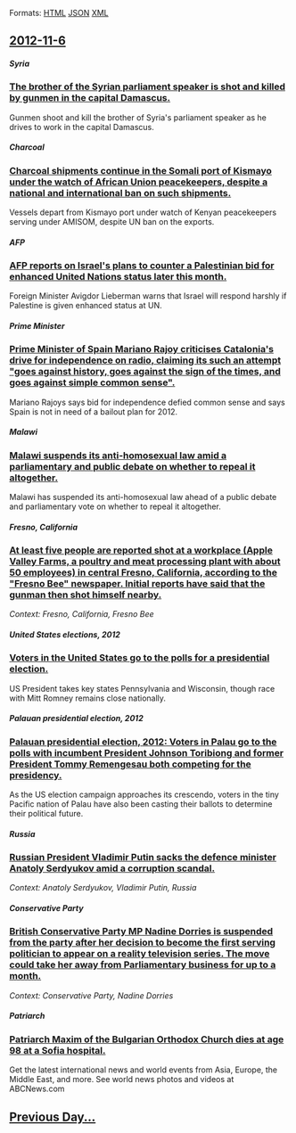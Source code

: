 
Formats: [HTML](2012/11/6/index.html)  [JSON](2012/11/6/index.json)  [XML](2012/11/6/index.xml)  

## [2012-11-6](/news/2012/11/6/index.md)

##### Syria
### [The brother of the Syrian parliament speaker is shot and killed by gunmen in the capital Damascus. ](/news/2012/11/6/the-brother-of-the-syrian-parliament-speaker-is-shot-and-killed-by-gunmen-in-the-capital-damascus.md)
Gunmen shoot and kill the brother of Syria&#39;s parliament speaker as he drives to work in the capital Damascus.

##### Charcoal
### [Charcoal shipments continue in the Somali port of Kismayo under the watch of African Union peacekeepers, despite a national and international ban on such shipments. ](/news/2012/11/6/charcoal-shipments-continue-in-the-somali-port-of-kismayo-under-the-watch-of-african-union-peacekeepers-despite-a-national-and-internationa.md)
Vessels depart from Kismayo port under watch of Kenyan peacekeepers serving under AMISOM, despite UN ban on the exports.

##### AFP
### [AFP reports on Israel's plans to counter a Palestinian bid for enhanced United Nations status later this month. ](/news/2012/11/6/afp-reports-on-israel-s-plans-to-counter-a-palestinian-bid-for-enhanced-united-nations-status-later-this-month.md)
Foreign Minister Avigdor Lieberman warns that Israel will respond harshly if Palestine is given enhanced status at UN.

##### Prime Minister
### [Prime Minister of Spain Mariano Rajoy criticises Catalonia's drive for independence on radio, claiming its such an attempt "goes against history, goes against the sign of the times, and goes against simple common sense". ](/news/2012/11/6/prime-minister-of-spain-mariano-rajoy-criticises-catalonia-s-drive-for-independence-on-radio-claiming-its-such-an-attempt-goes-against-his.md)
Mariano Rajoys says bid for independence defied common sense and says Spain is not in need of a bailout plan for 2012.

##### Malawi
### [Malawi suspends its anti-homosexual law amid a parliamentary and public debate on whether to repeal it altogether. ](/news/2012/11/6/malawi-suspends-its-anti-homosexual-law-amid-a-parliamentary-and-public-debate-on-whether-to-repeal-it-altogether.md)
Malawi has suspended its anti-homosexual law ahead of a public debate and parliamentary vote on whether to repeal it altogether.

##### Fresno, California
### [At least five people are reported shot at a workplace (Apple Valley Farms, a poultry and meat processing plant with about 50 employees) in central Fresno, California, according to the "Fresno Bee" newspaper. Initial reports have said that the gunman then shot himself nearby. ](/news/2012/11/6/at-least-five-people-are-reported-shot-at-a-workplace-apple-valley-farms-a-poultry-and-meat-processing-plant-with-about-50-employees-in-c.md)
_Context: Fresno, California, Fresno Bee_

##### United States elections, 2012
### [Voters in the United States go to the polls for a presidential election. ](/news/2012/11/6/voters-in-the-united-states-go-to-the-polls-for-a-presidential-election.md)
US President takes key states Pennsylvania and Wisconsin, though race with Mitt Romney remains close nationally.

##### Palauan presidential election, 2012
### [Palauan presidential election, 2012: Voters in Palau go to the polls with incumbent President Johnson Toribiong and former President Tommy Remengesau both competing for the presidency. ](/news/2012/11/6/palauan-presidential-election-2012-voters-in-palau-go-to-the-polls-with-incumbent-president-johnson-toribiong-and-former-president-tommy-r.md)
As the US election campaign approaches its crescendo, voters in the tiny Pacific nation of Palau have also been casting their ballots to determine their political future.

##### Russia
### [Russian President Vladimir Putin sacks the defence minister Anatoly Serdyukov amid a corruption scandal. ](/news/2012/11/6/russian-president-vladimir-putin-sacks-the-defence-minister-anatoly-serdyukov-amid-a-corruption-scandal.md)
_Context: Anatoly Serdyukov, Vladimir Putin, Russia_

##### Conservative Party
### [British Conservative Party MP Nadine Dorries is suspended from the party after her decision to become the first serving politician to appear on a reality television series. The move could take her away from Parliamentary business for up to a month. ](/news/2012/11/6/british-conservative-party-mp-nadine-dorries-is-suspended-from-the-party-after-her-decision-to-become-the-first-serving-politician-to-appear.md)
_Context: Conservative Party, Nadine Dorries_

##### Patriarch
### [Patriarch Maxim of the Bulgarian Orthodox Church dies at age 98 at a Sofia hospital. ](/news/2012/11/6/patriarch-maxim-of-the-bulgarian-orthodox-church-dies-at-age-98-at-a-sofia-hospital.md)
Get the latest international news and world events from Asia, Europe, the Middle East, and more. See world news photos and videos at ABCNews.com

## [Previous Day...](/news/2012/11/5/index.md)

